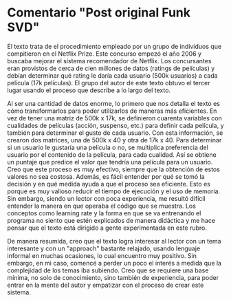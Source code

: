 # Comentario "Post original Funk SVD"

El texto trata de el procedimiento empleado por un grupo de individuos que compitieron en el Netflix Prize. Este concurso empezó el año 2006 y buscaba mejorar el sistema recomendador de Netflix. Los concursantes eran provistos de cerca de cien millones de datos (ratings de películas) y debían determinar qué rating le daría cada usuario (500k usuarios) a cada película (17k películas). El grupo del autor de este texto obtuvo el tercer lugar usando el proceso que describe a lo largo del texto.

Al ser una cantidad de datos enorme, lo primero que nos detalla el texto es cómo transformarlos para poder utilizarlos de maneras más eficientes. En vez de tener una matriz de 500k x 17k, se definieron cuarenta variables con cualidades de películas (acción, suspenso, etc.) para definir cada película, y también para determinar el gusto de cada usuario. Con esta información, se crearon dos matrices, una de 500k x 40 y otra de 17k x 40. Para determinar si un usuario le gustaría una película o no, se multiplica preferencia del usuario por el contenido de la película, para cada cualidad. Así se obtiene un puntaje que predice el valor que tendría una película para un usuario. Creo que este proceso es muy efectivo, siempre que la obtención de estos valores no sea costosa. Además, es fácil entender por qué se tomó la decisión y en qué medida ayuda a que el proceso sea eficiente. Esto es porque es muy valioso reducir el tiempo de ejecución y el uso de memoria. Sin embargo, siendo un lector con poca experiencia, me resultó difícil entender la manera en que operaba el código que se muestra. Los conceptos como learning rate y la forma en que se va entrenando el programa no siento que estén explicados de manera didáctica y me hace pensar que el texto está dirigido a gente experimentada en este rubro.

De manera resumida, creo que el texto logra interesar al lector con un tema interesante y con un "approach" bastante relajado, usando lenguaje informal en muchas ocasiones, lo cual encuentro muy positivo. Sin embargo, en mi caso, comencé a perder un poco el interés a medida que la complejidad de los temas iba subiendo. Creo que se requiere una base mínima, no solo de conocimiento, sino también de experiencia, para poder entrar en la mente del autor y empatizar con el proceso de crear este sistema.



